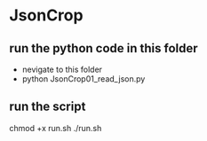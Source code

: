 # JsonCrop

## run the python code in this folder

- nevigate to this folder
- python JsonCrop01_read_json.py

## run the script

chmod +x run.sh
./run.sh